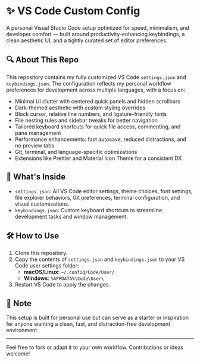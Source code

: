 # ✨ VS Code Custom Config

A personal Visual Studio Code setup optimized for speed, minimalism, and developer comfort — built around productivity-enhancing keybindings, a clean aesthetic UI, and a tightly curated set of editor preferences.

## 🔍 About This Repo

This repository contains my fully customized VS Code `settings.json` and `keybindings.json`. The configuration reflects my personal workflow preferences for development across multiple languages, with a focus on:

- Minimal UI clutter with centered quick panels and hidden scrollbars
- Dark-themed aesthetic with custom styling overrides
- Block cursor, relative line numbers, and ligature-friendly fonts
- File nesting rules and sidebar tweaks for better navigation
- Tailored keyboard shortcuts for quick file access, commenting, and pane management
- Performance enhancements: fast autosave, reduced distractions, and no preview tabs
- Git, terminal, and language-specific optimizations
- Extensions like Prettier and Material Icon Theme for a consistent DX

## 📂 What's Inside

- `settings.json`: All VS Code editor settings, theme choices, font settings, file explorer behaviors, Git preferences, terminal configuration, and visual customizations.
- `keybindings.json`: Custom keyboard shortcuts to streamline development tasks and window management.

## 🛠 How to Use

1. Clone this repository.
2. Copy the contents of `settings.json` and `keybindings.json` to your VS Code user settings folder:
   - **macOS/Linux**: `~/.config/Code/User/`
   - **Windows**: `%APPDATA%\Code\User\`
3. Restart VS Code to apply the changes.

## 📌 Note

This setup is built for personal use but can serve as a starter or inspiration for anyone wanting a clean, fast, and distraction-free development environment.

---

Feel free to fork or adapt it to your own workflow. Contributions or ideas welcome!
